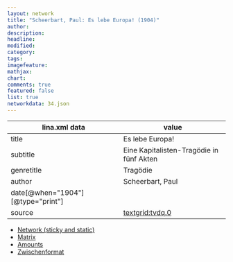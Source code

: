 ```yaml
---
layout: network
title: "Scheerbart, Paul: Es lebe Europa! (1904)"
author:
description:
headline:
modified:
category:
tags:
imagefeature: 
mathjax: 
chart: 
comments: true
featured: false
list: true
networkdata: 34.json
---
```

lina.xml data  | value
------------- | -------------
title|Es lebe Europa!
subtitle|Eine Kapitalisten-Tragödie in fünf Akten
genretitle|Tragödie
author|Scheerbart, Paul
date[@when="1904"][@type="print"]|
source|[textgrid:tvdq.0](https://textgridlab.org/1.0/tgcrud-public/rest/textgrid:tvdq.0/data)



* [Network (sticky and static)](/network34)
* [Matrix](/matrix34)
* [Amounts](/amount34)
* [Zwischenformat](/lina34 )
